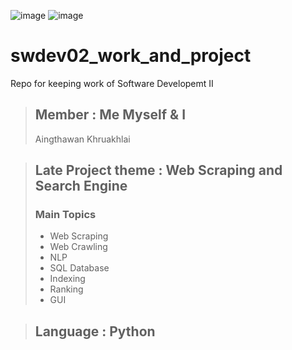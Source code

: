 ![image](https://github.com/aingthawan/swdev02_work/assets/109336369/3cb2db11-e787-4c4d-9459-4f6ca4ddbfaf)
![image](https://github.com/aingthawan/swdev02_work/assets/109336369/b6c0ec03-5887-4449-bf39-4a564bcb0934)

# swdev02_work_and_project
Repo for keeping work of Software Developemt II

> ## Member : Me Myself & I
> Aingthawan Khruakhlai

> ## Late Project theme : Web Scraping and Search Engine
> ### Main Topics
> * Web Scraping
> * Web Crawling
> * NLP
> * SQL Database
> * Indexing
> * Ranking
> * GUI

> ## Language : Python

